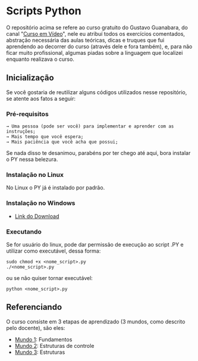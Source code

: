 # Scripts Python

O repositório acima se refere ao curso gratuito do Gustavo Guanabara, do canal "[Curso em Vídeo](https://www.youtube.com/user/cursosemvideo)", nele eu atribuí todos os exercícios comentados, abstração necessária das aulas teóricas, dicas e truques que fui aprendendo ao decorrer do curso (através dele e fora também), e, para não ficar muito profissional, algumas piadas sobre a linguagem que localizei enquanto realizava o curso.

## Inicialização

Se você gostaria de reutilizar alguns códigos utilizados nesse repositório, se atente aos fatos a seguir:

### Pré-requisitos

```
→ Uma pessoa (pode ser você) para implementar e aprender com as instruções;
→ Mais tempo que você espera;
→ Mais paciência que você acha que possui;
```

Se nada disso te desanimou, parabéns por ter chego até aqui, bora instalar o PY nessa belezura.

### Instalação no Linux

No Linux o PY já é instalado por padrão.

### Instalação no Windows

* [Link do Download](https://www.python.org/downloads/release/python-374/)

### Executando

Se for usuário do linux, pode dar permissão de execução ao script .PY e utilizar como executável, dessa forma:

```
sudo chmod +x <nome_script>.py
./<nome_script>.py
```

ou se não quiser tornar executável:

```
python <nome_script>.py
```

## Referenciando

O curso consiste em 3 etapas de aprendizado (3 mundos, como descrito pelo docente), são eles:

* [Mundo 1](https://www.youtube.com/watch?v=S9uPNppGsGo&list=PLHz_AreHm4dlKP6QQCekuIPky1CiwmdI6): Fundamentos
* [Mundo 2](https://www.youtube.com/watch?v=nJkVHusJp6E&list=PLHz_AreHm4dk_nZHmxxf_J0WRAqy5Czye): Estruturas de controle
* [Mundo 3](https://www.youtube.com/watch?v=0LB3FSfjvao&list=PLHz_AreHm4dksnH2jVTIVNviIMBVYyFnH): Estruturas
